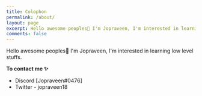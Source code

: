 ```yaml
---
title: Colophon
permalink: /about/
layout: page
excerpt: Hello awesome peoples👋 I'm Jopraveen, I'm interested in learning low level stuffs
comments: false
---
```


Hello awesome peoples👋 I'm Jopraveen, I'm interested in learning low level stuffs.

**To contact me ✨**

- Discord [Jopraveen#0476]
- Twitter - jopraveen18
